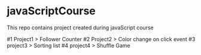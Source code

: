 # javaScriptCourse
 This repo contains project created during javaScript course
 
 
 
 #1 Project1 > Follower Counter
 #2 Project2 > Color change on click event
 #3 project3 > Sorting list
 #4 project4 > Shuffle Game
